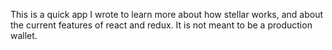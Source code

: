This is a quick app I wrote to learn more about how stellar works, and about the current features of react and redux.  It is not meant to be a production wallet.